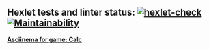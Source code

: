 ##  Hexlet tests and linter status: [![hexlet-check](https://github.com/WeldersMen/java-project-61/actions/workflows/hexlet-check.yml/badge.svg)](https://github.com/WeldersMen/java-project-61/actions/workflows/hexlet-check.yml) [![Maintainability](https://api.codeclimate.com/v1/badges/206fd66ff3bbf26c3ca3/maintainability)](https://codeclimate.com/github/WeldersMen/java-project-61/maintainability)
[**Asciinema for game: Calc**](https://asciinema.org/a/yRIJiw2YlNsLvuQeHmDbmhbK8)